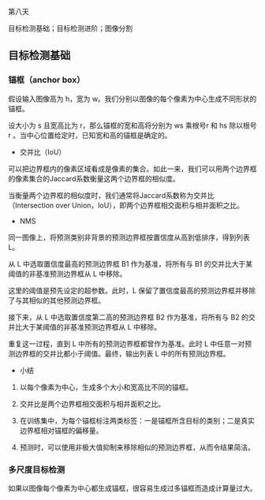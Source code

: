 第八天

目标检测基础；目标检测进阶；图像分割

## 目标检测基础

### 锚框（anchor box）

假设输入图像高为 h，宽为 w。我们分别以图像的每个像素为中心生成不同形状的锚框。

设大小为 s 且宽高比为 r，那么锚框的宽和高将分别为 ws 乘根号r 和 hs 除以根号r 。当中心位置给定时，已知宽和高的锚框是确定的。

* 交并比（IoU）

可以把边界框内的像素区域看成是像素的集合。如此一来，我们可以用两个边界框的像素集合的Jaccard系数衡量这两个边界框的相似度。

当衡量两个边界框的相似度时，我们通常将Jaccard系数称为交并比（Intersection over Union，IoU），即两个边界框相交面积与相并面积之比。

* NMS

同一图像上，将预测类别非背景的预测边界框按置信度从高到低排序，得到列表 L。

从 L 中选取置信度最高的预测边界框 B1 作为基准，将所有与 B1 的交并比大于某阈值的非基准预测边界框从 L 中移除。

这里的阈值是预先设定的超参数。此时，L 保留了置信度最高的预测边界框并移除了与其相似的其他预测边界框。

接下来，从 L 中选取置信度第二高的预测边界框 B2 作为基准，将所有与 B2 的交并比大于某阈值的非基准预测边界框从 L 中移除。

重复这一过程，直到 L 中所有的预测边界框都曾作为基准。此时 L 中任意一对预测边界框的交并比都小于阈值。最终，输出列表 L 中的所有预测边界框。

* 小结

1. 以每个像素为中心，生成多个大小和宽高比不同的锚框。

2. 交并比是两个边界框相交面积与相并面积之比。

3. 在训练集中，为每个锚框标注两类标签：一是锚框所含目标的类别；二是真实边界框相对锚框的偏移量。

4. 预测时，可以使用非极大值抑制来移除相似的预测边界框，从而令结果简洁。

### 多尺度目标检测

如果以图像每个像素为中心都生成锚框，很容易生成过多锚框而造成计算量过大。
